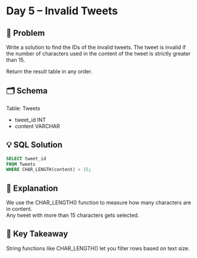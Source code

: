 # Day 5 – Invalid Tweets

## 📖 Problem
Write a solution to find the IDs of the invalid tweets. The tweet is invalid if the number of characters used in the content of the tweet is strictly greater than 15.

Return the result table in any order.

## 🗂️ Schema
Table: Tweets  
- tweet_id INT  
- content VARCHAR  

## 💡 SQL Solution
```sql
SELECT tweet_id
FROM Tweets
WHERE CHAR_LENGTH(content) > 15;
```

## 🧠 Explanation
We use the CHAR_LENGTH() function to measure how many characters are in content.  
Any tweet with more than 15 characters gets selected.  

## 🔑 Key Takeaway
String functions like CHAR_LENGTH() let you filter rows based on text size.
